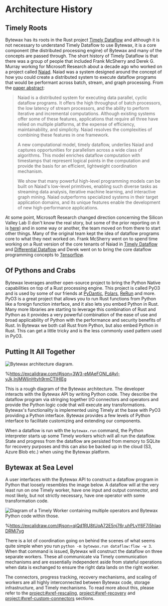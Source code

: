 # Architecture History

## Timely Roots

Bytewax has its roots in the Rust project [Timely
Dataflow](https://github.com/TimelyDataflow/timely-dataflow) and
although it is not necessary to understand Timely Dataflow to use
Bytewax, it is a core component (the distributed processing engine) of
Bytewax and many of the concepts are passed through. The short history
of Timely Dataflow is that there was a group of people that included
Frank McSherry and Derek G. Murray working for Microsoft Research
about a decade ago who worked on a project called
[Naiad](https://www.youtube.com/watch?v=yyhMI9r0A9E). Naiad was a
system designed around the concept of how you could create a
distributed system to execute dataflow programs that would be
performant across batch, stream, and graph processing. From the [paper
abstract](https://dl.acm.org/doi/10.1145/2517349.2522738):

> Naiad is a distributed system for executing data parallel, cyclic
> dataflow programs. It offers the high throughput of batch
> processors, the low latency of stream processors, and the ability to
> perform iterative and incremental computations. Although existing
> systems offer some of these features, applications that require all
> three have relied on multiple platforms, at the expense of
> efficiency, maintainability, and simplicity. Naiad resolves the
> complexities of combining these features in one framework.
>
> A new computational model, timely dataflow, underlies Naiad and
> captures opportunities for parallelism across a wide class of
> algorithms. This model enriches dataflow computation with timestamps
> that represent logical points in the computation and provide the
> basis for an efficient, lightweight coordination mechanism.
>
> We show that many powerful high-level programming models can be
> built on Naiad's low-level primitives, enabling such diverse tasks
> as streaming data analysis, iterative machine learning, and
> interactive graph mining. Naiad outperforms specialized systems in
> their target application domains, and its unique features enable the
> development of new high-performance applications.

At some point, Microsoft Research changed direction concerning the
Silicon Valley Lab (I don't know the real story, but some of the prior
reporting on it is
[here](https://www.vox.com/2014/9/18/11631044/microsoft-shuts-down-silicon-valley-research-lab-amid-broader-layoffs))
and in some way or another, the team moved on from there to start
other things. Many of the original team kept the idea of dataflow
programs core to what they next worked on. Frank McSherry went on to
spend time working on a Rust version of the core tenants of Naiad in
[Timely Dataflow](https://github.com/TimelyDataflow/timely-dataflow)
and [Differential
Dataflow](https://github.com/TimelyDataflow/differential-dataflow) and
Derek went on to bring the core dataflow programming concepts to
[Tensorflow](https://github.com/tensorflow/tensorflow).

## Of Pythons and Crabs

Bytewax leverages another open-source project to bring the Python
Native capabilities on top of a Rust processing engine. This project
is called PyO3 and is used by some of our friends at
[PyDantic](https://github.com/pydantic/pydantic-core),
[Polars](https://github.com/pola-rs/polars),
[ReRun](https://github.com/rerun-io/rerun) and more. PyO3 is a great
project that allows you to run Rust functions from Python like a
foreign function interface, and it also lets you embed Python in Rust.
Many more libraries are starting to leverage this combination of Rust
and Python as it provides a very powerful combination of the ease of
use and broad applicability of Python with the performance and
security benefits of Rust. In Bytewax we both call Rust from Python,
but also embed Python in Rust. This can get a little tricky and is the
less commonly used pattern used in PyO3.

## Putting It All Together

![Bytewax architecture diagram.](/assets/arch-diagram.svg)

%https://excalidraw.com/#json=3W3-eMAeFONI_dAvl-yJk,lnjMWljnHtyh9rmCTlHIEg

This is a rough diagram of the Bytewax architecture. The developer
interacts with the Bytewax API by writing Python code. They describe
the dataflow program via stringing together I/O connectors and
operators and provide the Python logic code that will execute any
transformations. Bytewax's functionality is implemented using Timely
at the base with PyO3 providing a Python interface. Bytewax provides a
few levels of Python interface to facilitate customizing and extending
our components.

When a dataflow is run with the `bytewax.run` command, the Python
interpreter starts up some Timely workers which will all run the
dataflow. State and progress from the dataflow are persisted from
memory to SQLite for recovery purposes and this can also be backed up
in the cloud (S3, Azure Blob etc.) when using the Bytewax platform.

## Bytewax at Sea Level

A user interfaces with the Bytewax API to construct a dataflow program
in Python that loosely resembles the image below. A dataflow will at
the very least run on one Timely worker, have one input and output
connector, and most likely, but not strictly necessary, have one
operator with some transformation code.

![Diagram of a Timely Worker containing multiple operators and Bytewax
Python code within those.](/assets/timely-worker.svg)

%https://excalidraw.com/#json=qiQd1RU8tUoA72E5nj76r,uhPLyY6F7i5hIaqDRMi7yg

There is a lot of coordination going on behind the scenes of what
seems quite simple when you run `python -m bytewax.run dataflow:flow
-w 3`. When that command is issued, Bytewax will construct the
dataflow on three separate workers. These all communicate via Timely
communication mechanisms and are essentially independent aside from
stateful operations when data is exchanged to ensure the right data
lands on the right worker.

The connectors, progress tracking, recovery mechanisms, and scaling of
workers are all highly interconnected between Bytewax code, storage
infrastructure, and Timely mechanisms. To read more about this, please
refer to the <project:#xref-rescaling>, <project:#xref-recovery> and
<project:#xref-custom-connectors> sections.
